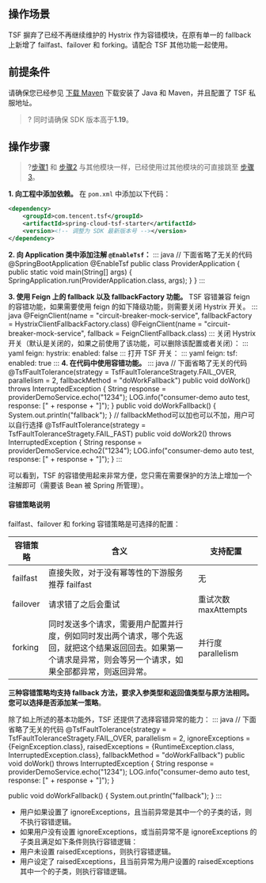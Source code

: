 ## 操作场景
TSF 摒弃了已经不再继续维护的 Hystrix 作为容错模块，在原有单一的 fallback 上新增了 failfast、failover 和 forking。请配合 TSF 其他功能一起使用。

## 前提条件
请确保您已经参见 [下载 Maven](https://cloud.tencent.com/document/product/649/73789) 下载安装了 Java 和 Maven，并且配置了 TSF 私服地址。

> ? 同时请确保 SDK 版本高于**1.19**。

## 操作步骤
>?[步骤1](#step1) 和 [步骤2](#step2) 与其他模块一样，已经使用过其他模块的可直接跳至 [步骤3](#step3)。

[](id:step1)
**1. 向工程中添加依赖。**
在 `pom.xml` 中添加以下代码：
```xml
<dependency>
    <groupId>com.tencent.tsf</groupId>
    <artifactId>spring-cloud-tsf-starter</artifactId>
    <version><!-- 调整为 SDK 最新版本号 --></version> 
</dependency>
```
**[](id:step2)2. 向 Application 类中添加注解 `@EnableTsf`：**
<dx-codeblock>
:::  java
// 下面省略了无关的代码
@SpringBootApplication
@EnableTsf
public class ProviderApplication {
    public static void main(String[] args) {
        SpringApplication.run(ProviderApplication.class, args);
    }
}
:::
</dx-codeblock>

**[](id:step3)3. 使用 Feign 上的 fallback 以及 fallbackFactory 功能。** 
TSF 容错兼容 feign 的容错功能，如果需要使用 feign 的如下降级功能，则需要关闭 Hystrix 开关。
<dx-codeblock>
:::  java
@FeignClient(name = "circuit-breaker-mock-service", fallbackFactory = HystrixClientFallbackFactory.class)
@FeignClient(name = "circuit-breaker-mock-service", fallback = FeignClientFallback.class)
:::
</dx-codeblock>
关闭 Hystrix 开关（默认是关闭的，如果之前使用了该功能，可以删除该配置或者关闭）：
<dx-codeblock>
:::  yaml
feign:
  hystrix:
    enabled: false
:::
</dx-codeblock>
打开 TSF 开关：
<dx-codeblock>
:::  yaml
feign:
  tsf:
    enabled: true
:::
</dx-codeblock>
<b>4. 在代码中使用容错功能。</b>
<dx-codeblock>
:::  java
// 下面省略了无关的代码
@TsfFaultTolerance(strategy = TsfFaultToleranceStragety.FAIL_OVER, parallelism = 2, fallbackMethod = "doWorkFallback")
public void doWork() throws InterruptedException {
    String response = providerDemoService.echo("1234");
    LOG.info("consumer-demo auto test, response: [" + response + "]");
}
public void doWorkFallback() {
    System.out.println("fallback");
}
// fallbackMethod可以加也可以不加，用户可以自行选择
@TsfFaultTolerance(strategy = TsfFaultToleranceStragety.FAIL_FAST)
public void doWork2() throws InterruptedException {
    String response = providerDemoService.echo2("1234");
    LOG.info("consumer-demo auto test, response: [" + response + "]");
}
:::
</dx-codeblock>

可以看到，TSF 的容错使用起来非常方便，您只需在需要保护的方法上增加一个注解即可（需要该 Bean 被 Spring 所管理）。

#### 容错策略说明
failfast、failover 和 forking 容错策略是可选择的配置：

|容错策略|含义|支持配置|
|----|----|-----|
|failfast|直接失败，对于没有幂等性的下游服务推荐 failfast|无|
|failover|请求错了之后会重试|重试次数 maxAttempts|
|forking|同时发送多个请求，需要用户配置并行度，例如同时发出两个请求，哪个先返回，就把这个结果返回回去。如果第一个请求是异常，则会等另一个请求，如果全部都异常，则返回异常。|并行度 parallelism|

**三种容错策略均支持 fallback 方法，要求入参类型和返回值类型与原方法相同。您可以选择是否添加某一策略**。

除了如上所述的基本功能外，TSF 还提供了选择容错异常的能力：
<dx-codeblock>
:::  java
// 下面省略了无关的代码
@TsfFaultTolerance(strategy = TsfFaultToleranceStragety.FAIL_OVER, parallelism = 2, ignoreExceptions = {FeignException.class}, raisedExceptions = {RuntimeException.class, InterruptedException.class}, fallbackMethod = "doWorkFallback")
public void doWork() throws InterruptedException {
    String response = providerDemoService.echo("1234");
    LOG.info("consumer-demo auto test, response: [" + response + "]");
}

public void doWorkFallback() {
    System.out.println("fallback");
}
:::
</dx-codeblock>

- 用户如果设置了 ignoreExceptions，且当前异常是其中一个的子类的话，则不执行容错逻辑。
- 如果用户没有设置 ignoreExceptions，或当前异常不是 ignoreExceptions 的子类且满足如下条件则执行容错逻辑：
 - 用户未设置 raisedExceptions，则执行容错逻辑。
 - 用户设定了 raisedExceptions，且当前异常为用户设置的 raisedExceptions 其中一个的子类，则执行容错逻辑。

